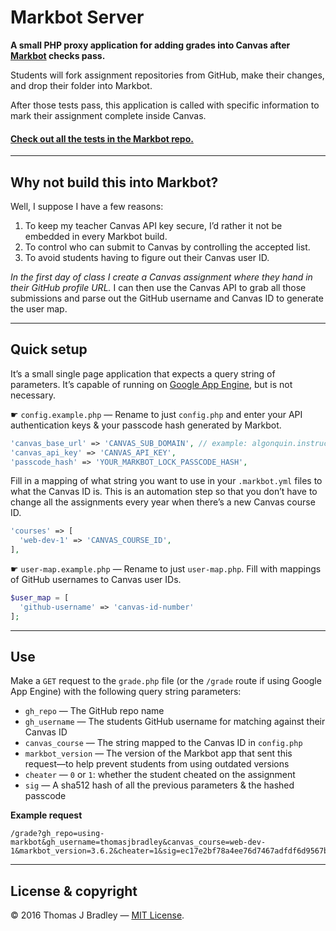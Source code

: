 # Markbot Server

**A small PHP proxy application for adding grades into Canvas after [Markbot](https://github.com/thomasjbradley/markbot) checks pass.**

Students will fork assignment repositories from GitHub, make their changes, and drop their folder into Markbot.

After those tests pass, this application is called with specific information to mark their assignment complete inside Canvas.

#### [Check out all the tests in the Markbot repo.](https://github.com/thomasjbradley/markbot)

---

## Why not build this into Markbot?

Well, I suppose I have a few reasons:

1. To keep my teacher Canvas API key secure, I’d rather it not be embedded in every Markbot build.
2. To control who can submit to Canvas by controlling the accepted list.
3. To avoid students having to figure out their Canvas user ID.

*In the first day of class I create a Canvas assignment where they hand in their GitHub profile URL.* I can then use the Canvas API to grab all those submissions and parse out the GitHub username and Canvas ID to generate the user map.

---

## Quick setup

It’s a small single page application that expects a query string of parameters. It’s capable of running on [Google App Engine](https://cloud.google.com/appengine/), but is not necessary.

☛ `config.example.php` — Rename to just `config.php` and enter your API authentication keys & your passcode hash generated by Markbot.

```php
'canvas_base_url' => 'CANVAS_SUB_DOMAIN', // example: algonquin.instructure.com
'canvas_api_key' => 'CANVAS_API_KEY',
'passcode_hash' => 'YOUR_MARKBOT_LOCK_PASSCODE_HASH',
```

Fill in a mapping of what string you want to use in your `.markbot.yml` files to what the Canvas ID is. This is an automation step so that you don’t have to change all the assignments every year when there’s a new Canvas course ID.

```php
'courses' => [
  'web-dev-1' => 'CANVAS_COURSE_ID',
],
```

☛ `user-map.example.php` — Rename to just `user-map.php`. Fill with mappings of GitHub usernames to Canvas user IDs.

```php
$user_map = [
  'github-username' => 'canvas-id-number'
];
```

---

## Use

Make a `GET` request to the `grade.php` file (or the `/grade` route if using Google App Engine) with the following query string parameters:

- `gh_repo` — The GitHub repo name
- `gh_username` — The students GitHub username for matching against their Canvas ID
- `canvas_course` — The string mapped to the Canvas ID in `config.php`
- `markbot_version` — The version of the Markbot app that sent this request—to help prevent students from using outdated versions
- `cheater` — `0` or `1`: whether the student cheated on the assignment
- `sig` — A sha512 hash of all the previous parameters & the hashed passcode

**Example request**

```
/grade?gh_repo=using-markbot&gh_username=thomasjbradley&canvas_course=web-dev-1&markbot_version=3.6.2&cheater=1&sig=ec17e2bf78a4ee76d7467adfdf6d9567bbbf2f2c0e6e70744b8925136e1642b3156da453795cdebe6311df3857e6a45343abb686c99bdd15d25cee86c55abe60
```

---

## License & copyright

© 2016 Thomas J Bradley — [MIT License](LICENSE).
